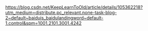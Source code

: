 https://blog.csdn.net/KeepLearnToOld/article/details/105362218?utm_medium=distribute.pc_relevant.none-task-blog-2~default~baidujs_baidulandingword~default-1.control&spm=1001.2101.3001.4242